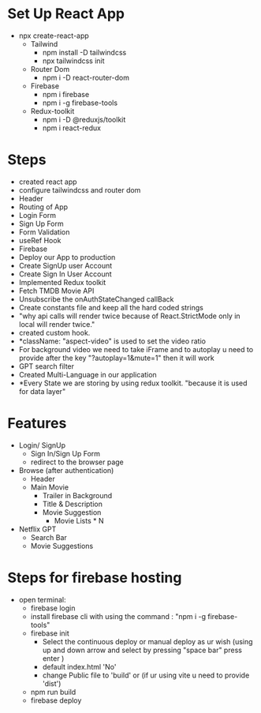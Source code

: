 # Set Up React App

- npx create-react-app
  - Tailwind
    - npm install -D tailwindcss
    - npx tailwindcss init
  - Router Dom
    - npm i -D react-router-dom
  - Firebase
    - npm i firebase
    - npm i -g firebase-tools
  - Redux-toolkit
    - npm i -D @reduxjs/toolkit
    - npm i react-redux

# Steps

- created react app
- configure tailwindcss and router dom
- Header
- Routing of App
- Login Form
- Sign Up Form
- Form Validation
- useRef Hook
- Firebase
- Deploy our App to production
- Create SignUp user Account
- Create Sign In User Account
- Implemented Redux toolkit
- Fetch TMDB Movie API
- Unsubscribe the onAuthStateChanged callBack
- Create constants file and keep all the hard coded strings
- "why api calls will render twice because of React.StrictMode only in local will render twice."
- created custom hook.
- \*className: "aspect-video" is used to set the video ratio
- For background video we need to take iFrame and to autoplay u need to provide after the key "?autoplay=1&mute=1" then it will work
- GPT search filter
- Created Multi-Language in our application
- \*Every State we are storing by using redux toolkit. "because it is used for data layer"

# Features

- Login/ SignUp
  - Sign In/Sign Up Form
  - redirect to the browser page
- Browse (after authentication)
  - Header
  - Main Movie
    - Trailer in Background
    - Title & Description
    - Movie Suggestion
      - Movie Lists \* N
- Netflix GPT
  - Search Bar
  - Movie Suggestions

# Steps for firebase hosting

- open terminal:
  - firebase login
  - install firebase cli with using the command : "npm i -g firebase-tools"
  - firebase init
    - Select the continuous deploy or manual deploy as ur wish (using up and down arrow and select by pressing "space bar" press enter )
    - default index.html 'No'
    - change Public file to 'build' or (if ur using vite u need to provide 'dist')
  - npm run build
  - firebase deploy
